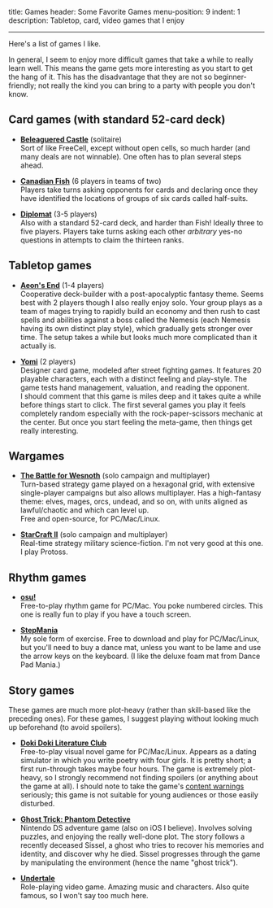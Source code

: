 title: Games
header: Some Favorite Games
menu-position: 9
indent: 1
description: Tabletop, card, video games that I enjoy

---

Here's a list of games I like.

In general, I seem to enjoy more difficult games that
take a while to really learn well.
This means the game gets more interesting as you start to get the hang of it.
This has the disadvantage that they are not so beginner-friendly;
not really the kind you can bring to a party with people you don't know.

## Card games (with standard 52-card deck)

* [**Beleaguered Castle**](https://en.wikipedia.org/wiki/Beleaguered_Castle)
  (solitaire) <br>
  Sort of like FreeCell, except without open cells, so much harder
  (and many deals are not winnable).
  One often has to plan several steps ahead.

* [**Canadian Fish**](https://en.wikipedia.org/wiki/Canadian_Fish)
  (6 players in teams of two) <br>
  Players take turns asking opponents for cards
  and declaring once they have identified the locations
  of groups of six cards called half-suits.

* [**Diplomat**](upload/diplomat.pdf) (3-5 players) <br>
  Also with a standard 52-card deck, and harder than Fish!
  Ideally three to five players.
  Players take turns asking each other *arbitrary* yes-no questions
  in attempts to claim the thirteen ranks.

## Tabletop games

* [**Aeon's End**][aeonend] (1-4 players) <br>
  Cooperative deck-builder with a post-apocalyptic fantasy theme.
  Seems best with 2 players though I also really enjoy solo.
  Your group plays as a team of mages trying to rapidly build an economy
  and then rush to cast spells and abilities against a boss called the Nemesis
  (each Nemesis having its own distinct play style),
  which gradually gets stronger over time.
  The setup takes a while but looks much more complicated than it actually is.

* [**Yomi**][yomi] (2 players) <br>
  Designer card game, modeled after street fighting games.
  It features 20 playable characters, each with a
  distinct feeling and play-style.
  The game tests hand management, valuation, and reading the opponent. <br>
  I should comment that this game is miles deep and it takes quite
  a while before things start to click.
  The first several games you play it feels completely random
  especially with the rock-paper-scissors mechanic at the center.
  But once you start feeling the meta-game,
  then things get really interesting.


## Wargames

* [**The Battle for Wesnoth**](http://wesnoth.org/) (solo campaign and multiplayer) <br>
  Turn-based strategy game played on a hexagonal grid,
  with extensive single-player campaigns but also allows multiplayer.
  Has a high-fantasy theme: elves, mages, orcs, undead, and so on,
  with units aligned as lawful/chaotic and which can level up. <br>
  Free and open-source, for PC/Mac/Linux.

* [**StarCraft II**](https://en.wikipedia.org/wiki/StarCraft_II:_Legacy_of_the_Void)
  (solo campaign and multiplayer) <br>
  Real-time strategy military science-fiction.
  I'm not very good at this one. I play Protoss.

## Rhythm games

* [**osu!**](https://osu.ppy.sh/home) <br>
  Free-to-play rhythm game for PC/Mac.
  You poke numbered circles.
  This one is really fun to play if you have a touch screen.

* [**StepMania**](https://www.stepmania.com/download/) <br>
  My sole form of exercise.
  Free to download and play for PC/Mac/Linux,
  but you'll need to buy a dance mat, unless you want to be lame
  and use the arrow keys on the keyboard.
  (I like the deluxe foam mat from Dance Pad Mania.)

## Story games

These games are much more plot-heavy
(rather than skill-based like the preceding ones).
For these games, I suggest playing without
looking much up beforehand (to avoid spoilers).

* [**Doki Doki Literature Club**](http://ddlc.moe/)<br>
  Free-to-play visual novel game for PC/Mac/Linux.
  Appears as a dating simulator in which you write poetry with four girls.
  It is pretty short; a first run-through takes maybe four hours.
  The game is extremely plot-heavy, so I strongly recommend
  not finding spoilers (or anything about the game at all).
  I should note to take the game's
  [content warnings](http://ddlc.moe/warning.html) seriously;
  this game is not suitable for young audiences or those easily disturbed.

* [**Ghost Trick: Phantom Detective**](https://en.wikipedia.org/wiki/Ghost_Trick) <br>
  Nintendo DS adventure game (also on iOS I believe).
  Involves solving puzzles, and enjoying the really well-done plot.
  The story follows a recently deceased Sissel,
  a ghost who tries to recover his memories and identity,
  and discover why he died.
  Sissel progresses through the game by manipulating the environment
  (hence the name "ghost trick").

* [**Undertale**](https://undertale.com/about/) <br>
  Role-playing video game. Amazing music and characters.
  Also quite famous, so I won't say too much here.

[yomi]: https://en.wikipedia.org/wiki/Yomi_(card_game)
[aeonend]: https://boardgamegeek.com/boardgame/218417/aeons-end-war-eternal

